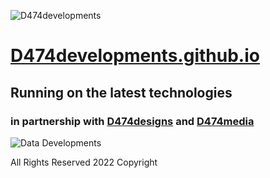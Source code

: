 ![D474developments](https://i.imgur.com/GVc03OA.png)

# [D474developments.github.io](https://D474developments.github.io/)

## Running on the latest technologies

### in partnership with [D474designs](https://D474designs.github.io/) and [D474media](https://D474media.github.io/)

![Data Developments](https://i.imgur.com/vSA2Xl9.png)

All Rights Reserved 2022 Copyright
